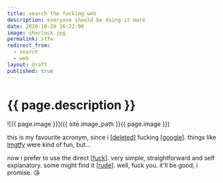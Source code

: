 ```yaml
---
title: search the fucking web
description: everyone should be doing it more
date: 2020-10-20 16:22:00
image: sherlock.jpg
permalink: stfw
redirect_from:
  - search
  - web
layout: draft
published: true
---
```


# {{ page.description }}

![{{ page.image }}]({{ site.image_path }}{{ page.image }})

this is my favourite acronym, since i [[deleted](/delete)] fucking [[google](/google)]. things like [lmgtfy](https://lmgtfy.com) were kind of fun, but...

now i prefer to use the direct [[fuck](/fuck)]. very simple, straightforward and self explanatory. some might find it [[rude](/rude)]. well, fuck you. it'll be good, i promise. 😘
